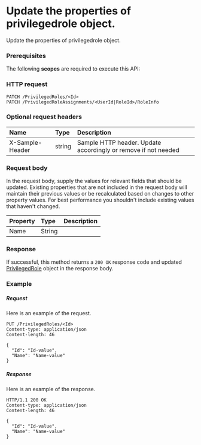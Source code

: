 # Update the properties of privilegedrole object.

Update the properties of privilegedrole object.
### Prerequisites
The following **scopes** are required to execute this API: 
### HTTP request
<!-- { "blockType": "ignored" } -->
```http
PATCH /PrivilegedRoles/<Id>
PATCH /PrivilegedRoleAssignments/<UserId|RoleId>/RoleInfo
```
### Optional request headers
| Name       | Type | Description|
|:-----------|:------|:----------|
| X-Sample-Header  | string  | Sample HTTP header. Update accordingly or remove if not needed|

### Request body
In the request body, supply the values for relevant fields that should be updated. Existing properties that are not included in the request body will maintain their previous values or be recalculated based on changes to other property values. For best performance you shouldn't include existing values that haven't changed.

| Property	   | Type	|Description|
|:---------------|:--------|:----------|
|Name|String||

### Response
If successful, this method returns a `200 OK` response code and updated [PrivilegedRole](../resources/privilegedrole.md) object in the response body.
### Example
##### Request
Here is an example of the request.
<!-- {
  "blockType": "request",
  "name": "update_privilegedrole"
}-->
```http
PUT /PrivilegedRoles/<Id>
Content-type: application/json
Content-length: 46

{
  "Id": "Id-value",
  "Name": "Name-value"
}
```
##### Response
Here is an example of the response.
<!-- {
  "blockType": "response",
  "truncated": false,
  "@odata.type": "microsoft.graph.privilegedrole"
} -->
```http
HTTP/1.1 200 OK
Content-type: application/json
Content-length: 46

{
  "Id": "Id-value",
  "Name": "Name-value"
}
```

<!-- uuid: 7fd8aae6-3b72-42d3-892a-ea542dcf6fe5
2015-10-24 21:49:47 UTC -->
<!-- {
  "type": "#page.annotation",
  "description": "Update the properties of privilegedrole object.",
  "keywords": "",
  "section": "documentation",
  "tocPath": ""
}-->